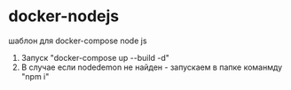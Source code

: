 # docker-nodejs

шаблон для docker-compose node js

1. Запуск "docker-compose up --build -d"
2. В случае если nodedemon не найден - запускаем в папке команмду "npm i"
